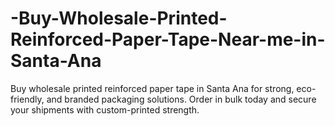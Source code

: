 # -Buy-Wholesale-Printed-Reinforced-Paper-Tape-Near-me-in-Santa-Ana
Buy wholesale printed reinforced paper tape in Santa Ana for strong, eco-friendly, and branded packaging solutions. Order in bulk today and secure your shipments with custom-printed strength.

